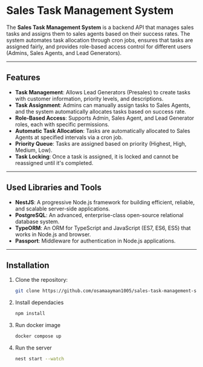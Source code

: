 # Sales Task Management System

The **Sales Task Management System** is a backend API that manages sales tasks and assigns them to sales agents based on their success rates. The system automates task allocation through cron jobs, ensures that tasks are assigned fairly, and provides role-based access control for different users (Admins, Sales Agents, and Lead Generators).

---

## Features

- **Task Management**: Allows Lead Generators (Presales) to create tasks with customer information, priority levels, and descriptions.
- **Task Assignment**: Admins can manually assign tasks to Sales Agents, and the system automatically allocates tasks based on success rate.
- **Role-Based Access**: Supports Admin, Sales Agent, and Lead Generator roles, each with specific permissions.
- **Automatic Task Allocation**: Tasks are automatically allocated to Sales Agents at specified intervals via a cron job.
- **Priority Queue**: Tasks are assigned based on priority (Highest, High, Medium, Low).
- **Task Locking**: Once a task is assigned, it is locked and cannot be reassigned until it's completed.

---

## Used Libraries and Tools

- **NestJS**: A progressive Node.js framework for building efficient, reliable, and scalable server-side applications.
- **PostgreSQL**: An advanced, enterprise-class open-source relational database system.
- **TypeORM**: An ORM for TypeScript and JavaScript (ES7, ES6, ES5) that works in Node.js and browser.
- **Passport**: Middleware for authentication in Node.js applications.

---

## Installation

1. Clone the repository:

   ```bash
   git clone https://github.com/osamaayman1005/sales-task-management-system.git

2. Install dependacies
    ```bash
    npm install
3. Run docker image

    ```bash
    docker compose up
4. Run the server

    ```bash
    nest start --watch